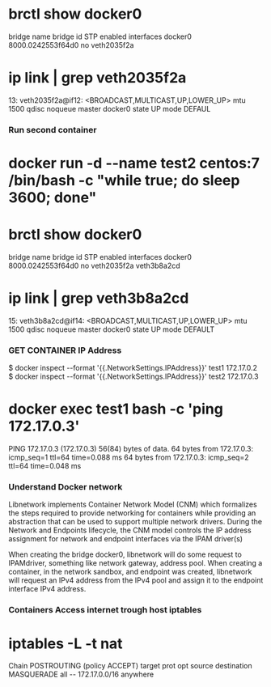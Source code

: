 


# brctl show docker0
bridge name     bridge id               STP enabled     interfaces
docker0         8000.0242553f64d0       no              veth2035f2a

# ip link  | grep veth2035f2a
13: veth2035f2a@if12: <BROADCAST,MULTICAST,UP,LOWER_UP> mtu 1500 qdisc noqueue master docker0 state UP mode DEFAUL


### Run second container

# docker run -d --name test2 centos:7 /bin/bash -c "while true; do sleep 3600; done"

# brctl show docker0
bridge name     bridge id               STP enabled     interfaces
docker0         8000.0242553f64d0       no              veth2035f2a
                                                        veth3b8a2cd


#  ip link | grep veth3b8a2cd
15: veth3b8a2cd@if14: <BROADCAST,MULTICAST,UP,LOWER_UP> mtu 1500 qdisc noqueue master docker0 state UP mode DEFAULT





### GET CONTAINER IP Address

$ docker inspect --format '{{.NetworkSettings.IPAddress}}' test1
172.17.0.2
$ docker inspect --format '{{.NetworkSettings.IPAddress}}' test2
172.17.0.3


# docker exec test1 bash -c 'ping 172.17.0.3'
PING 172.17.0.3 (172.17.0.3) 56(84) bytes of data.
64 bytes from 172.17.0.3: icmp_seq=1 ttl=64 time=0.088 ms
64 bytes from 172.17.0.3: icmp_seq=2 ttl=64 time=0.048 ms



### Understand Docker network

Libnetwork implements Container Network Model (CNM) which formalizes the steps required to provide networking
for containers while providing an abstraction that can be used to support multiple network drivers.
During the Network and Endpoints lifecycle, the CNM model controls the IP address assignment for network and
endpoint interfaces via the IPAM driver(s) 

When creating the bridge docker0, libnetwork will do some request to IPAMdriver, something like network gateway,
address pool. When creating a container, in the network sandbox, and endpoint was created, libnetwork will request
an IPv4 address from the IPv4 pool and assign it to the endpoint interface IPv4 address.




### Containers Access internet trough host iptables

# iptables -L -t nat
Chain POSTROUTING (policy ACCEPT)
target     prot opt source               destination
MASQUERADE  all  --  172.17.0.0/16        anywhere    


